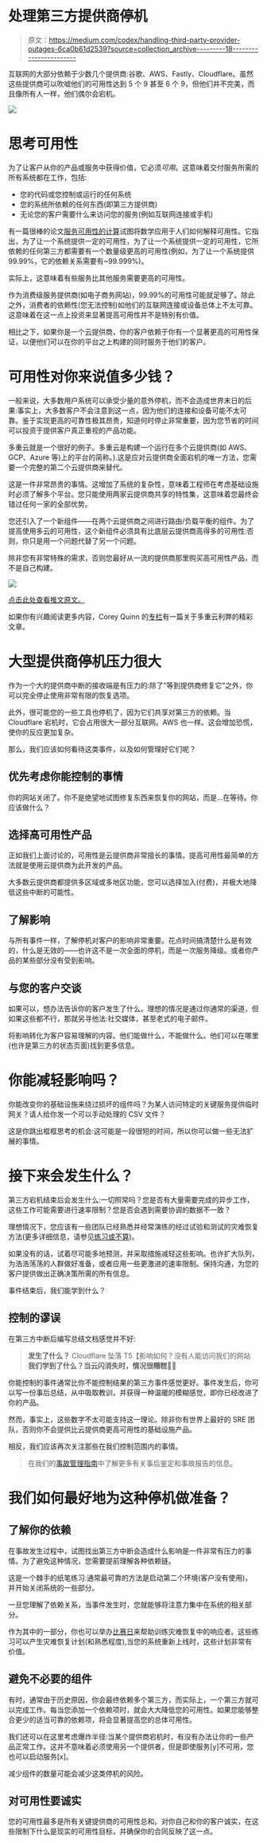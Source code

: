 # 处理第三方提供商停机

> 原文：<https://medium.com/codex/handling-third-party-provider-outages-6ca0b61d2539?source=collection_archive---------18----------------------->

互联网的大部分依赖于少数几个提供商:谷歌、AWS、Fastly、Cloudflare。虽然这些提供商可以吹嘘他们的可用性达到 5 个 9 甚至 6 个 9，但他们并不完美，而且像所有人一样，他们偶尔会宕机。

![](img/93e3b6507b51fcad9d2b74d420418263.png)

# 思考可用性

为了让客户从你的产品或服务中获得价值，它必须*可用*。这意味着交付服务所需的所有系统都在工作，包括:

*   您的代码或您控制或运行的任何系统
*   您的系统所依赖的任何东西(即第三方提供商)
*   无论您的客户需要什么来访问您的服务(例如互联网连接或手机)

有一篇很棒的论文[服务可用性的计算](https://queue.acm.org/detail.cfm?id=3096459)试图将数学应用于人们如何解释可用性。它指出，为了让一个系统提供一定的可用性，为了让一个系统提供一定的可用性，它所依赖的任何第三方都需要有一个数量级更高的可用性(例如，为了让一个系统提供 99.99%，它的依赖关系需要有~99.999%)。

实际上，这意味着有些服务比其他服务需要更高的可用性。

作为消费级服务提供商(如电子商务网站)，99.99%的可用性可能就足够了。除此之外，消费者的依赖性(您无法控制)如他们的互联网连接或设备总体上不太可靠。这意味着在这一点上投资来显著提高可用性并不是特别有价值。

相比之下，如果你是一个云提供商，你的客户依赖于你有一个显著更高的可用性保证，以便他们可以在你的平台之上构建的同时服务于他们的客户。

# 可用性对你来说值多少钱？

一般来说，大多数用户系统可以承受少量的意外停机，而不会造成世界末日的后果:事实上，大多数客户不会注意到这一点，因为他们的连接和设备可能不太可靠。鉴于实现更高的可靠性极其昂贵，知道何时停止非常重要，因为您节省的时间可以投资于提供客户真正重视的产品功能。

多重云就是一个很好的例子。多重云是构建一个运行在多个云提供商(如 AWS、GCP、Azure 等)上的平台的简称。).这是应对云提供商全面宕机的唯一方法，您需要一个完整的第二个云提供商来替代。

这是一件非常昂贵的事情。这增加了系统的复杂性，意味着工程师在考虑基础设施时必须了解多个平台。您只能使用两家云提供商共享的特性集，这意味着您最终会错过任何一家的全部优势。

您还引入了一个新组件——在两个云提供商之间进行路由/负载平衡的组件。为了提高使用多云的可用性，这个新组件必须具有比底层云提供商高得多的可用性:否则，你只是用一个问题代替了另一个问题。

除非您有非常特殊的需求，否则您最好从一流的提供商那里购买高可用性产品，而不是自己构建。

![](img/032734e96f0cf5cb49da09298bd9fbe0.png)

[点击此处查看推文原文。](https://twitter.com/mipsytipsy/status/1439430232927182848?ref_src=twsrc%5Etfw%7Ctwcamp%5Etweetembed%7Ctwterm%5E1439430232927182848%7Ctwgr%5E%7Ctwcon%5Es1_c10&ref_url=https%3A%2F%2Fincident.io%2Fblog%2Fthird-party-outages)

如果你有兴趣阅读更多内容，Corey Quinn 的[专栏](https://www.lastweekinaws.com/blog/multi-cloud-is-the-worst-practice/)有一篇关于多重云利弊的精彩文章。

# 大型提供商停机压力很大

作为一个大的提供商中断的接收端是有压力的:除了“等到提供商修复它”之外，你可以完全停止使用非常有限的恢复选项。

此外，很可能您的一些工具也停机了，因为它们共享对第三方的依赖。当 Cloudflare 宕机时，它会占用很大一部分互联网。AWS 也一样。这会增加恐慌，使你的反应更加复杂。

那么，我们应该如何看待这类事件，以及如何管理好它们呢？

## 优先考虑你能控制的事情

你的网站关闭了。你不是绝望地试图修复东西来恢复你的网站，而是…在等待。你应该做什么？

## 选择高可用性产品

正如我们上面讨论的，可用性是云提供商非常擅长的事情。提高可用性最简单的方法就是使用云提供商为此开发的产品。

大多数云提供商都提供多区域或多地区功能，您可以选择加入(付费)，并极大地降低这些中断的可能性。

## 了解影响

与所有事件一样，了解停机对客户的影响非常重要。花点时间搞清楚什么是有效的，什么是无效的——也许这不是一次全面的停机，而是一次服务降级。或者你产品的某些部分没有受到影响。

## 与您的客户交谈

如果可以，想办法告诉你的客户发生了什么。理想的情况是通过你通常的渠道，但如果这些都不行，那就另寻他法:社交媒体，甚至老式的电子邮件。

将影响转化为客户容易理解的内容。他们能做什么，不能做什么。他们可以在哪里(也许是第三方的状态页面)找到更多信息。

# 你能减轻影响吗？

你能改变你的基础设施来绕过损坏的组件吗？为某人访问特定的关键服务提供临时网关？请人给你发一个可以手动处理的 CSV 文件？

这是你跳出框框思考的机会:这可能是一段很短的时间，所以你可以做一些无法扩展的事情。

# 接下来会发生什么？

第三方宕机结束后会发生什么:一切照常吗？您是否有大量需要完成的异步工作，这些工作可能需要进行速率限制？您是否会遇到需要协调的数据不一致？

理想情况下，您应该有一些团队已经熟悉并经常演练的经过试验和测试的灾难恢复方法(更多详细信息，请参见[练习或不算](https://incident.io/guide/learn-and-improve/practice-or-it-doesnt-count/))。

如果没有的话，试着尽可能多地预测，并采取措施减轻这些影响。也许扩大队列，为浩浩荡荡的人群做好准备，或者应用一些更激进的速率限制。保持沟通，为您的客户提供做出正确决策所需的所有信息。

事件结束后，我们能学到什么？

## 控制的谬误

在第三方中断后编写总结文档感觉并不好:

> **发生了什么？** Cloudflare 坠落
> T5【影响如何？没有人能访问我们的网站
> **我们学到了什么？当云闪消失时，情况很糟糕🤷‍♀️**

你能控制的事件通常比你不能控制结果的第三方事件感觉更好。事件发生后，你可以写一份事后总结，从中吸取教训，并获得一种温暖的模糊感觉，即你已经改进了你的产品。

然而，事实上，这些数字不太可能支持这一理论。除非你有世界上最好的 SRE 团队，否则你不会提供比云提供商更高可用性的基础设施产品。

相反，我们应该再次关注那些在我们控制范围内的事情。

> 在我们的[事故管理指南](https://incident.io/guide/learn-and-improve/post-mortems-and-debriefs)中了解更多有关事后鉴定和事故报告的信息。

# 我们如何最好地为这种停机做准备？

## 了解你的依赖

在事故发生过程中，试图找出第三方中断会造成什么影响是一件非常有压力的事情。为了避免这种情况，您需要提前理解各种依赖链。

这是一个棘手的纸笔练习:通常最可靠的方法是启动第二个环境(客户没有使用)，并开始关闭系统的一些部分。

一旦您理解了依赖关系，当事件发生时，您就能够将注意力集中在系统的相关部分。

作为其中的一部分，你也可以举办[比赛日](https://incident.io/guide/learn-and-improve/practice-or-it-doesnt-count/#game-day-(1-4pm))来帮助训练灾难恢复中的响应者。这些练习可以产生灾难恢复计划(和熟悉程度),当您的系统重新上线时，这些计划非常有价值。

## 避免不必要的组件

有时，通常由于历史原因，你会最终依赖多个第三方，而实际上，一个第三方就可以完成工作。每当您添加一个依赖项时，就会大大降低您的可用性。如果您能够整合更少的适当可靠的依赖项，将会显著提高您的总体可用性。

我们还可以在这里考虑爆炸半径:当某个提供商宕机时，有没有办法让你的一些产品正常工作。这并不意味着必须使用另一个提供者，但是即使服务[y]不可用，您也可以启动服务[x]。

减少组件的数量可能会减少这类停机的风险。

## 对可用性要诚实

您的可用性最多是所有关键提供商的可用性总和。对你自己和你的客户诚实，在这些限制下什么是现实的可用性目标，并确保你的合同反映了这一点。